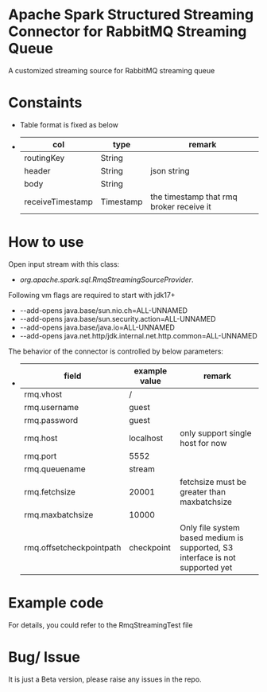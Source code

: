 # Apache Spark Structured Streaming Connector for RabbitMQ Streaming Queue
 A customized streaming source for RabbitMQ streaming queue

# Constaints

- Table format is fixed as below
- | col        | type   | remark                                   |
  |------------|--------|------------------------------------------|
  | routingKey | String |                                          |
  | header     | String | json string                              |
  | body       | String |                                          |
  | receiveTimestamp | Timestamp| the timestamp that rmq broker receive it |

# How to use
Open input stream with this class:
- *org.apache.spark.sql.RmqStreamingSourceProvider*.

Following vm flags are required to start with jdk17+
- --add-opens java.base/sun.nio.ch=ALL-UNNAMED
- --add-opens java.base/sun.security.action=ALL-UNNAMED
- --add-opens java.base/java.io=ALL-UNNAMED
- --add-opens java.net.http/jdk.internal.net.http.common=ALL-UNNAMED

The behavior of the connector is controlled by below parameters:

- | field | example value | remark|
  |---|---|---|
  |rmq.vhost|/|
  |rmq.username|guest|
  |rmq.password|guest|
  |rmq.host|localhost| only support single host for now
  |rmq.port|5552|
  |rmq.queuename|stream|
  |rmq.fetchsize|20001| fetchsize must be greater than maxbatchsize
  |rmq.maxbatchsize|10000|
  |rmq.offsetcheckpointpath|checkpoint| Only file system based medium is supported, S3 interface is not supported yet

# Example code
For details, you could refer to the RmqStreamingTest file

# Bug/ Issue
It is just a Beta version, please raise any issues in the repo.